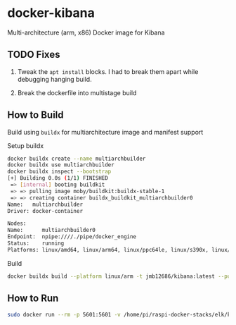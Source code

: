 # docker-kibana

Multi-architecture (arm, x86) Docker image for Kibana

## TODO Fixes

1. Tweak the `apt install` blocks.  I had to break them apart while debugging hanging build.

2. Break the dockerfile into multistage build

## How to Build

Build using `buildx` for multiarchitecture image and manifest support

Setup buildx

```bash
docker buildx create --name multiarchbuilder
docker buildx use multiarchbuilder
docker buildx inspect --bootstrap
[+] Building 0.0s (1/1) FINISHED
 => [internal] booting buildkit                                                                                                                 5.7s 
 => => pulling image moby/buildkit:buildx-stable-1                                                                                              4.6s 
 => => creating container buildx_buildkit_multiarchbuilder0                                                                                     1.1s 
Name:   multiarchbuilder
Driver: docker-container

Nodes:
Name:      multiarchbuilder0
Endpoint:  npipe:////./pipe/docker_engine
Status:    running
Platforms: linux/amd64, linux/arm64, linux/ppc64le, linux/s390x, linux/386, linux/arm/v7, linux/arm/v6
```

Build

```bash
docker buildx build --platform linux/arm -t jmb12686/kibana:latest --push .
```

## How to Run

```bash
sudo docker run --rm -p 5601:5601 -v /home/pi/raspi-docker-stacks/elk/kibana/config/kibana.yml:/opt/kibana/config/kibana.yml jmb12686/kibana
```
